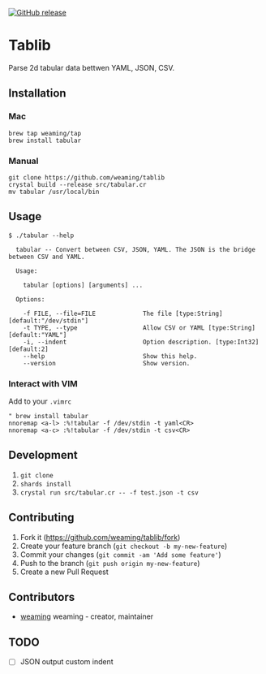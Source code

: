 [![GitHub release](https://img.shields.io/github/release/weaming/tablib.svg)](https://github.com/weaming/tablib/releases)

# Tablib

Parse 2d tabular data bettwen YAML, JSON, CSV.

## Installation

### Mac

```
brew tap weaming/tap
brew install tabular
```

### Manual

```
git clone https://github.com/weaming/tablib
crystal build --release src/tabular.cr
mv tabular /usr/local/bin
```

## Usage

```
$ ./tabular --help

  tabular -- Convert between CSV, JSON, YAML. The JSON is the bridge between CSV and YAML.

  Usage:

    tabular [options] [arguments] ...

  Options:

    -f FILE, --file=FILE             The file [type:String] [default:"/dev/stdin"]
    -t TYPE, --type                  Allow CSV or YAML [type:String] [default:"YAML"]
    -i, --indent                     Option description. [type:Int32] [default:2]
    --help                           Show this help.
    --version                        Show version.
```

### Interact with VIM

Add to your `.vimrc`

```
" brew install tabular
nnoremap <a-l> :%!tabular -f /dev/stdin -t yaml<CR>
nnoremap <a-c> :%!tabular -f /dev/stdin -t csv<CR>
```

## Development

1. `git clone`
1. `shards install`
1. `crystal run src/tabular.cr -- -f test.json -t csv`

## Contributing

1. Fork it (<https://github.com/weaming/tablib/fork>)
2. Create your feature branch (`git checkout -b my-new-feature`)
3. Commit your changes (`git commit -am 'Add some feature'`)
4. Push to the branch (`git push origin my-new-feature`)
5. Create a new Pull Request

## Contributors

- [weaming](https://github.com/weaming) weaming - creator, maintainer

## TODO

* [ ] JSON output custom indent
